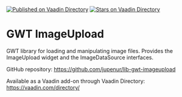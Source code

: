 [![Published on Vaadin  Directory](https://img.shields.io/badge/Vaadin%20Directory-published-00b4f0.svg)](https://vaadin.com/directory/component/lib-gwt-imageupload)
[![Stars on Vaadin Directory](https://img.shields.io/vaadin-directory/star/lib-gwt-imageupload.svg)](https://vaadin.com/directory/component/lib-gwt-imageupload)

GWT ImageUpload
===============

GWT library for loading and manipulating image files. Provides the ImageUpload widget and the ImageDataSource interfaces.

GitHub repository: https://github.com/jupenur/lib-gwt-imageupload

Available as a Vaadin add-on through Vaadin Directory: https://vaadin.com/directory/
